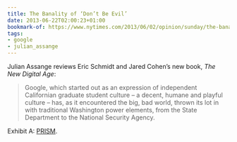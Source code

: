 ```yaml
---
title: The Banality of ‘Don’t Be Evil’
date: 2013-06-22T02:00:23+01:00
bookmark-of: https://www.nytimes.com/2013/06/02/opinion/sunday/the-banality-of-googles-dont-be-evil.html
tags:
- google
- julian_assange
---
```

Julian Assange reviews Eric Schmidt and Jared Cohen’s new book, <cite>The New Digital Age</cite>:

> Google, which started out as an expression of independent Californian graduate student culture – a decent, humane and playful culture – has, as it encountered the big, bad world, thrown its lot in with traditional Washington power elements, from the State Department to the National Security Agency.

Exhibit A: [PRISM][1].

[1]: https://www.theguardian.com/world/2013/jun/06/us-tech-giants-nsa-data
